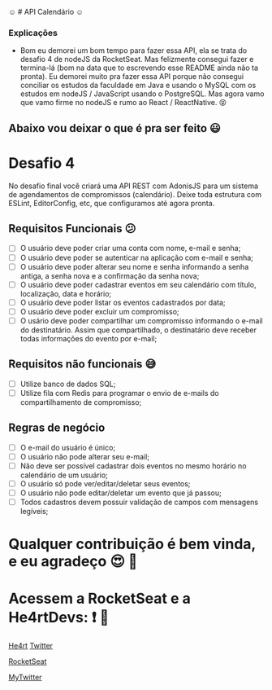 :relaxed: # API Calendário :relaxed:

### Explicações

- Bom eu demorei um bom tempo para fazer essa API, ela se trata do desafio 4 de nodeJS da RocketSeat. Mas felizmente consegui fazer e termina-lá (bom na data que to escrevendo esse README ainda não ta pronta). Eu demorei muito pra fazer essa API porque não consegui conciliar os estudos da faculdade em Java e usando o MySQL com os estudos em nodeJS / JavaScript usando o PostgreSQL. Mas agora vamo que vamo firme no nodeJS e rumo ao React / ReactNative. :stuck_out_tongue_closed_eyes:

## Abaixo vou deixar o que é pra ser feito :smiley:

# Desafio 4

No desafio final você criará uma API REST com AdonisJS para um
sistema de agendamentos de compromissos (calendário). Deixe toda
estrutura com ESLint, EditorConfig, etc, que configuramos até agora
pronta.

## Requisitos Funcionais :confused:

- [ ] O usuário deve poder criar uma conta com nome, e-mail e senha;
- [ ] O usuário deve poder se autenticar na aplicação com e-mail e senha;
- [ ] O usuário deve poder alterar seu nome e senha informando a
      senha antiga, a senha nova e a confirmação da senha nova;
- [ ] O usuário deve poder cadastrar eventos em seu calendário com
      título, localização, data e horário;
- [ ] O usuário deve poder listar os eventos cadastrados por data;
- [ ] O usuário deve poder excluir um compromisso;
- [ ] O usário deve poder compartilhar um compromisso informando o
      e-mail do destinatário. Assim que compartilhado, o destinatário
      deve receber todas informações do evento por e-mail;

## Requisitos não funcionais :sweat_smile:

- [ ] Utilize banco de dados SQL;
- [ ] Utilize fila com Redis para programar o envio de e-mails do
      compartilhamento de compromisso;

## Regras de negócio

- [ ] O e-mail do usuário é único;
- [ ] O usuário não pode alterar seu e-mail;
- [ ] Não deve ser possível cadastrar dois eventos no mesmo horário
      no calendário de um usuário;
- [ ] O usuário só pode ver/editar/deletar seus eventos;
- [ ] O usuário não pode editar/deletar um evento que já passou;
- [ ] Todos cadastros devem possuir validação de campos com
      mensagens legíveis;

# Qualquer contribuição é bem vinda, e eu agradeço :heart_eyes: :heartbeat:

# Acessem a RocketSeat e a He4rtDevs: :exclamation: :purple_heart:

[He4rt](discord.io/He4rt)
[Twitter](https://twitter.com/He4rtDevs)

[RocketSeat](https://rocketseat.com.br/)

[MyTwitter](https://twitter.com/m7Aei_He4rt)

